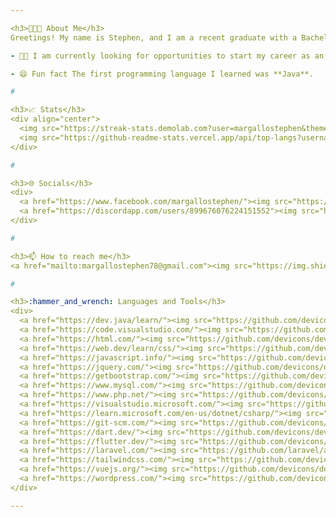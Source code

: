 ```yaml
---

<h3>🧑🏻‍💼 About Me</h3>
Greetings! My name is Stephen, and I am a recent graduate with a Bachelor of Science in Information Technology from the University of Cabuyao.

- 👨‍💻 I am currently looking for opportunities to start my career as an entry-level backend or full stack web developer.

- 😄 Fun fact The first programming language I learned was **Java**.

#

<h3>📈 Stats</h3>
<div align="center">
  <img src="https://streak-stats.demolab.com?user=margallostephen&theme=shades-of-purple&card_width=500" height="150"/>
  <img src="https://github-readme-stats.vercel.app/api/top-langs?username=margallostephen&layout=compact&theme=shades-of-purple&card_width=420" height="150"/>
</div>

#

<h3>🌐 Socials</h3>
<div>
  <a href="https://www.facebook.com/margallostephen/"><img src="https://img.shields.io/static/v1?message=Facebook&logo=Facebook&label=&color=1e90ff&logoColor=white&labelColor=&style=for-the-badge" height="35" alt="facebook logo" /></a>
  <a href="https://discordapp.com/users/899676076224151552"><img src="https://img.shields.io/static/v1?message=Discord&logo=discord&label=&color=7289DA&logoColor=white&labelColor=&style=for-the-badge" height="35" alt="discord logo" /></a>
</div>

#

<h3>📫 How to reach me</h3>
<a href="mailto:margallostephen78@gmail.com"><img src="https://img.shields.io/static/v1?message=Gmail&logo=gmail&label=&color=D14836&logoColor=white&labelColor=&style=for-the-badge" height="35" alt="gmail logo" /></a>

#

<h3>:hammer_and_wrench: Languages and Tools</h3>
<div>
  <a href="https://dev.java/learn/"><img src="https://github.com/devicons/devicon/blob/master/icons/java/java-original.svg" title="Java" alt="Java" width="40" height="40"/></a>&nbsp;
  <a href="https://code.visualstudio.com/"><img src="https://github.com/devicons/devicon/blob/master/icons/vscode/vscode-original.svg" title="Visual Studio Code" alt="Visual Studio Code" width="40" height="40"/></a>&nbsp;
  <a href="https://html.com/"><img src="https://github.com/devicons/devicon/blob/master/icons/html5/html5-original.svg" title="HTML5" alt="HTML5" width="40" height="40"/></a>&nbsp;
  <a href="https://web.dev/learn/css/"><img src="https://github.com/devicons/devicon/blob/master/icons/css3/css3-original.svg" title="CSS" alt="CSS" width="40" height="40"/></a>&nbsp;
  <a href="https://javascript.info/"><img src="https://github.com/devicons/devicon/blob/master/icons/javascript/javascript-original.svg" title="Javascript" alt="Javascript" width="40" height="40"/></a>&nbsp;
  <a href="https://jquery.com/"><img src="https://github.com/devicons/devicon/blob/master/icons/jquery/jquery-original.svg" title="Jquery" alt="Jquery" width="40" height="40"/></a>&nbsp;
  <a href="https://getbootstrap.com/"><img src="https://github.com/devicons/devicon/blob/master/icons/bootstrap/bootstrap-original.svg" title="Bootstrap" alt="Bootstrap" width="40" height="40"/></a>&nbsp;
  <a href="https://www.mysql.com/"><img src="https://github.com/devicons/devicon/blob/master/icons/mysql/mysql-original.svg" title="MySQL" alt="MySQL" width="40" height="40"/></a>&nbsp;
  <a href="https://www.php.net/"><img src="https://github.com/devicons/devicon/blob/master/icons/php/php-original.svg" title="PHP" alt="PHP" width="40" height="40"/></a>&nbsp;
  <a href="https://visualstudio.microsoft.com/"><img src="https://github.com/devicons/devicon/blob/master/icons/visualstudio/visualstudio-plain.svg" title="Visual Studio" alt="Visual Studio" width="40" height="40"/></a>&nbsp;
  <a href="https://learn.microsoft.com/en-us/dotnet/csharp/"><img src="https://github.com/devicons/devicon/blob/master/icons/csharp/csharp-original.svg" title="C#" alt="C#" width="40" height="40"/></a>&nbsp;
  <a href="https://git-scm.com/"><img src="https://github.com/devicons/devicon/blob/master/icons/git/git-original.svg" title="Git" alt="Git" width="40" height="40"/></a>&nbsp;
  <a href="https://dart.dev/"><img src="https://github.com/devicons/devicon/blob/master/icons/dart/dart-original.svg" title="Dart" alt="Dart" width="40" height="40"/></a>&nbsp;
  <a href="https://flutter.dev/"><img src="https://github.com/devicons/devicon/blob/master/icons/flutter/flutter-original.svg" title="Flutter" alt="Flutter" width="40" height="40"/></a>&nbsp;
  <a href="https://laravel.com/"><img src="https://github.com/laravel/art/blob/master/laravel-logo.png" title="Laravel" alt="Laravel" width="40" height="40"/></a>&nbsp;
  <a href="https://tailwindcss.com/"><img src="https://github.com/devicons/devicon/blob/master/icons/tailwindcss/tailwindcss-original.svg" title="Tailwind" alt="Tailwind" width="40" height="40"/></a>&nbsp;
  <a href="https://vuejs.org/"><img src="https://github.com/devicons/devicon/blob/master/icons/vuejs/vuejs-original.svg" title="Vue JS" alt="Vue JS" width="40" height="40"/></a>&nbsp;
  <a href="https://wordpress.com/"><img src="https://github.com/devicons/devicon/blob/master/icons/wordpress/wordpress-plain.svg" title="Wordpress" alt="Wordpress" width="40" height="40"/></a>&nbsp;
</div>

---
```

